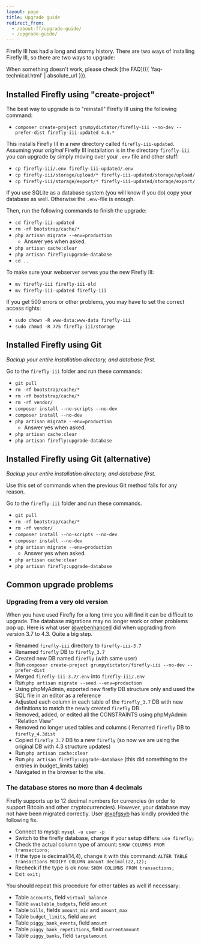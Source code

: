 ```yaml
---
layout: page
title: Upgrade guide
redirect_from:
  - /about-ff/upgrade-guide/
  - /upgrade-guide/
---
```


Firefly III has had a long and stormy history. There are two ways of installing Firefly III, so there are two ways to upgrade:

When something doesn't work, please check [the FAQ]({{ 'faq-technical.html' | absolute_url }}).

## Installed Firefly using "create-project"

The best way to upgrade is to "reinstall" Firefly III using the following command:

* `composer create-project grumpydictator/firefly-iii --no-dev --prefer-dist firefly-iii-updated 4.6.*`

This installs Firefly III in a new directory called `firefly-iii-updated`. Assuming your _original_ Firefly III installation is in the directory `firefly-iii` you can upgrade by simply moving over your `.env` file and other stuff:

* `cp firefly-iii/.env firefly-iii-updated/.env`
* `cp firefly-iii/storage/upload/* firefly-iii-updated/storage/upload/`
* `cp firefly-iii/storage/export/* firefly-iii-updated/storage/export/`

If you use SQLite as a database system (you will know if you do) copy your database as well. Otherwise the `.env`-file is enough.

Then, run the following commands to finish the upgrade:

* `cd firefly-iii-updated`
* `rm -rf bootstrap/cache/*`
* `php artisan migrate --env=production`
  * Answer yes when asked.
* `php artisan cache:clear`
* `php artisan firefly:upgrade-database`
* `cd ..`

To make sure your webserver serves you the new Firefly III:

* `mv firefly-iii firefly-iii-old`
* `mv firefly-iii-updated firefly-iii`

If you get 500 errors or other problems, you may have to set the correct access rights:

* `sudo chown -R www-data:www-data firefly-iii`
* `sudo chmod -R 775 firefly-iii/storage`

## Installed Firefly using Git

_Backup your entire installation directory, and database first._

Go to the `firefly-iii` folder and run these commands:

* `git pull`
* `rm -rf bootstrap/cache/*`
* `rm -rf bootstrap/cache/*`
* `rm -rf vendor/`
* `composer install --no-scripts --no-dev`
* `composer install --no-dev`
* `php artisan migrate --env=production`
  * Answer yes when asked.
* `php artisan cache:clear`
* `php artisan firefly:upgrade-database`

## Installed Firefly using Git (alternative)

_Backup your entire installation directory, and database first._

Use this set of commands when the previous Git method fails for any reason.

Go to the `firefly-iii` folder and run these commands.

* `git pull`
* `rm -rf bootstrap/cache/*`
* `rm -rf vendor/`
* `composer install --no-scripts --no-dev`
* `composer install --no-dev`
* `php artisan migrate --env=production`
  * Answer yes when asked.
* `php artisan cache:clear`
* `php artisan firefly:upgrade-database`


## Common upgrade problems

### Upgrading from a very old version

When you have used Firefly for a long time you will find it can be difficult to upgrade. The database migrations may no longer work or other problems pop up. Here is what user [@webenhanced](https://github.com/webenhanced) did when upgrading from version 3.7 to 4.3. Quite a big step.

* Renamed `firefly-iii` directory to `firefly-iii-3.7`
* Renamed `firefly` DB to `firefly_3.7`
* Created new DB named `firefly` (with same user)
* Run `composer create-project grumpydictator/firefly-iii --no-dev --prefer-dist`
* Merged `firefly-iii-3.7/.env` into `firefly-iii/.env`
* Run `php artisan migrate --seed --env=production`
* Using phpMyAdmin, exported new firefly DB structure only and used the SQL file in an editor as a reference
* Adjusted each column in each table of the `firefly_3.7` DB with new definitions to match the newly created `firefly` DB
* Removed, added, or edited all the CONSTRAINTS using phpMyAdmin "Relation View"
* Removed no longer used tables and columns
( Renamed `firefly` DB to `firefly_4.3dist`
* Copied `firefly_3.7` DB to a new `firefly` (so now we are using the original DB with 4.3 structure updates)
* Run `php artisan cache:clear`
* Run `php artisan firefly:upgrade-database` (this did something to the entries in budget_limits table)
* Navigated in the browser to the site.

### The database stores no more than 4 decimals

Firefly supports up to 12 decimal numbers for currencies (in order to support Bitcoin and other cryptocurrencies). However, your database may not have been migrated correctly. User [@xpfgsyb](https://github.com/xpfgsyb) has kindly provided the following fix.

* Connect to mysql: `mysql -u user -p`
* Switch to the firefly database, change if your setup differs: `use firefly;`
* Check the actual column type of amount: `SHOW COLUMNS FROM transactions;`
* If the type is decimal(14,4), change it with this command: `ALTER TABLE transactions MODIFY COLUMN amount decimal(22,12);`
* Recheck if the type is ok now: `SHOW COLUMNS FROM transactions;`
* Exit: `exit;`

You should repeat this procedure for other tables as well if necessary:

* Table `accounts`, field `virtual_balance`
* Table `available_budgets`, field `amount`
* Table `bills`, fields `amount_min` and `amount_max`
* Table `budget_limits`, field `amount`
* Table `piggy_bank_events`, field `amount`
* Table `piggy_bank_repetitions`, field `currentamount`
* Table `piggy_banks`, field `targetamount`
